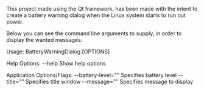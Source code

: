 This project made using the Qt framework, has been made with the intent to create a battery warning dialog when the Linux system 
starts to run out power.

Below you can see the command line arguments to supply, in order to display the wanted messages.

Usage:
  BatteryWarningDialog [OPTIONS]

Help Options:
  --help			Show help options

Application Options/Flags:
  --battery-level="<number>"	Specifies battery level
  --title="<value>"		Specifies title window
  --message="<value>" 		Specifies message to display
